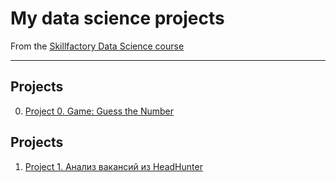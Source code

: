 # My data science projects
From the [Skillfactory Data Science course](https://skillfactory.ru/data-scientist-pro)
***
## Projects
0. [Project 0. Game: Guess the Number](https://github.com/velhoum/sf_data_science/tree/main/project_0)

## Projects
1. [Project 1. Анализ вакансий из HeadHunter](https://github.com/velhoum/sf_data_science/tree/main/project_1)
